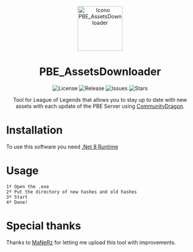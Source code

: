 <div align="center">
  <img src="https://github.com/Neinndall/PBE_AssetsDownloader/blob/main/img/Icon.png" alt="Icono PBE_AssetsDownloader" width="120"/>
</div>

<div align="center">
  <h1>PBE_AssetsDownloader</h1>
</div>

<div align="center">
  <img src="https://img.shields.io/github/license/Neinndall/PBE_AssetsDownloader" alt="License"/>
  <img src="https://img.shields.io/github/release/Neinndall/PBE_AssetsDownloader" alt="Release"/>
  <img src="https://img.shields.io/github/issues/Neinndall/PBE_AssetsDownloader" alt="Issues"/>
  <img src="https://img.shields.io/github/stars/Neinndall/PBE_AssetsDownloader" alt="Stars"/>
</div>

<div align="center">
  <p>Tool for League of Legends that allows you to stay up to date with new assets with each update of the PBE Server using <a href="https://raw.communitydragon.org/">CommunityDragon</a>.</p>
</div>

# Installation
To use this software you need [.Net 8 Runtime](https://dotnet.microsoft.com/en-us/download/dotnet/thank-you/runtime-desktop-8.0.8-windows-x64-installer)

# Usage
    1º Open the .exe
    2º Put the directory of new hashes and old hashes
    3º Start
    4º Done!

# Special thanks
Thanks to [MaNeRz](https://github.com/MaNeRz) for letting me upload this tool with improvements.

